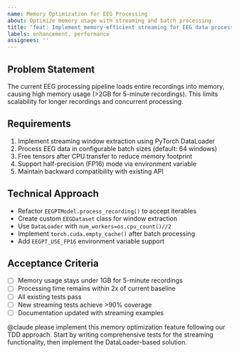 ```yaml
---
name: Memory Optimization for EEG Processing
about: Optimize memory usage with streaming and batch processing
title: 'feat: Implement memory-efficient streaming for EEG data processing'
labels: enhancement, performance
assignees: ''
---
```


## Problem Statement
The current EEG processing pipeline loads entire recordings into memory, causing high memory usage (>2GB for 5-minute recordings). This limits scalability for longer recordings and concurrent processing.

## Requirements
1. Implement streaming window extraction using PyTorch DataLoader
2. Process EEG data in configurable batch sizes (default: 64 windows)
3. Free tensors after CPU transfer to reduce memory footprint
4. Support half-precision (FP16) mode via environment variable
5. Maintain backward compatibility with existing API

## Technical Approach
- Refactor `EEGPTModel.process_recording()` to accept iterables
- Create custom `EEGDataset` class for window extraction
- Use `DataLoader` with `num_workers=os.cpu_count()//2`
- Implement `torch.cuda.empty_cache()` after batch processing
- Add `EEGPT_USE_FP16` environment variable support

## Acceptance Criteria
- [ ] Memory usage stays under 1GB for 5-minute recordings
- [ ] Processing time remains within 2x of current baseline
- [ ] All existing tests pass
- [ ] New streaming tests achieve >90% coverage
- [ ] Documentation updated with streaming examples

@claude please implement this memory optimization feature following our TDD approach. Start by writing comprehensive tests for the streaming functionality, then implement the DataLoader-based solution.
